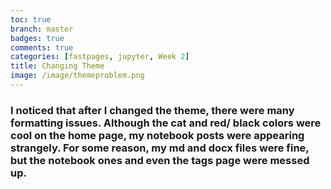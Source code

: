 ```yaml
---
toc: true
branch: master
badges: true
comments: true
categories: [fastpages, jupyter, Week 2]
title: Changing Theme
image: /image/themeproblem.png
---
```


### I noticed that after I changed the theme, there were many formatting issues. Although the cat and red/ black colors were cool on the home page, my notebook posts were appearing strangely. For some reason, my md and docx files were fine, but the notebook ones and even the tags page were messed up.